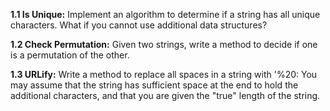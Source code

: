 **1.1 Is Unique:** Implement an algorithm to determine if a string has all unique characters. What if you cannot use additional data structures? 


**1.2 Check Permutation:** Given two strings, write a method to decide if one is a permutation of the other. 


**1.3 URLify:** Write a method to replace all spaces in a string with '%20: You may assume that the string has sufficient space at the end to hold the additional characters, and that you are given the "true" length of the string.

